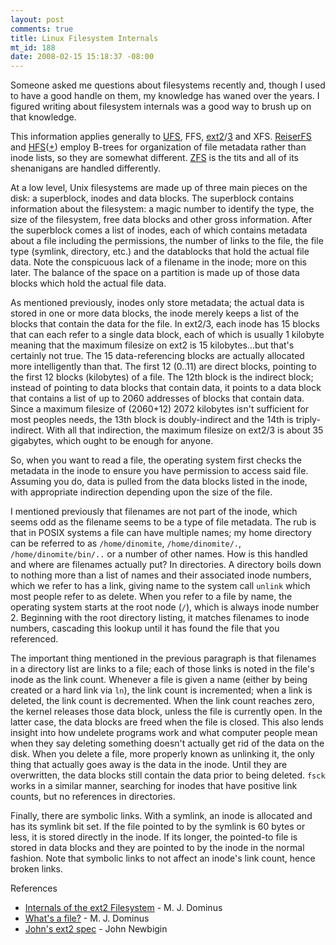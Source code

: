 ```yaml
--- 
layout: post
comments: true
title: Linux Filesystem Internals
mt_id: 188
date: 2008-02-15 15:18:37 -08:00
---
```

Someone asked me questions about filesystems recently and, though I used to have a good handle on them, my knowledge has waned over the years.  I figured writing about filesystem internals was a good way to brush up on that knowledge.

This information applies generally to [UFS](http://en.wikipedia.org/wiki/Unix_File_System), FFS, [ext2](http://en.wikipedia.org/wiki/Ext2)/[3](http://en.wikipedia.org/wiki/Ext3) and XFS.  [ReiserFS](http://en.wikipedia.org/wiki/ReiserFS) and [HFS](http://en.wikipedia.org/wiki/Hierarchical_File_System)([+](http://en.wikipedia.org/wiki/HFS_Plus)) employ B-trees for organization of file metadata rather than inode lists, so they are somewhat different.  [ZFS](http://en.wikipedia.org/wiki/ZFS) is the tits and all of its shenanigans are handled differently.

At a low level, Unix filesystems are made up of three main pieces on the disk: a superblock, inodes and data blocks.  The superblock contains information about the filesystem: a magic number to identify the type, the size of the filesystem, free data blocks and other gross information.  After the superblock comes a list of inodes, each of which contains metadata about a file including the permissions, the number of links to the file, the file type (symlink, directory, etc.) and the datablocks that hold the actual file data.   Note the conspicuous lack of a filename in the inode; more on this later. The balance of the space on a partition is made up of those data blocks which hold the actual file data.

As mentioned previously, inodes only store metadata; the actual data is stored in one or more data blocks, the inode merely keeps a list of the blocks that contain the data for the file.  In ext2/3, each inode has 15 blocks that can each refer to a single data block, each of which is usually 1 kilobyte meaning that the maximum filesize on ext2 is 15 kilobytes...but that's certainly not true.  The 15 data-referencing blocks are actually allocated more intelligently than that.  The first 12 (0..11) are direct blocks, pointing to the first 12 blocks (kilobytes) of a file.  The 12th block is the indirect block; instead of pointing to data blocks that contain data, it points to a data block that contains a list of up to 2060 addresses of blocks that contain data.  Since a maximum filesize of (2060+12) 2072 kilobytes isn't sufficient for most peoples needs, the 13th block is doubly-indirect and the 14th is triply-indirect.  With all that indirection, the maximum filesize on ext2/3 is about 35 gigabytes, which ought to be enough for anyone.

So, when you want to read a file, the operating system first checks the metadata in the inode to ensure you have permission to access said file.  Assuming you do, data is pulled from the data blocks listed in the inode, with appropriate indirection depending upon the size of the file.

I mentioned previously that filenames are not part of the inode, which seems odd as the filename seems to be a type of file metadata.  The rub is that in POSIX systems a file can have multiple names; my home directory can be referred to as `/home/dinomite`, `/home/dinomite/.`, `/home/dinomite/bin/..` or a number of other names.  How is this handled and where are filenames actually put?  In directories.  A directory boils down to nothing more than a list of names and their associated inode numbers, which we refer to has a link, giving name to the system call `unlink` which most people refer to as delete.  When you refer to a file by name, the operating system starts at the root node (`/`), which is always inode number 2.  Beginning with the root directory listing, it matches filenames to inode numbers, cascading this lookup until it has found the file that you referenced.

The important thing mentioned in the previous paragraph is that filenames in a directory list are links to a file; each of those links is noted in the file's inode as the link count.  Whenever a file is given a name (either by being created or a hard link via `ln`), the link count is incremented; when a link is deleted, the link count is decremented.  When the link count reaches zero, the kernel releases those data block, unless the file is currently open.  In the latter case, the data blocks are freed when the file is closed.  This also lends insight into how undelete programs work and what computer people mean when they say deleting something doesn't actually get rid of the data on the disk.  When you delete a file, more properly known as unlinking it, the only thing that actually goes away is the data in the inode.  Until they are overwritten, the data blocks still contain the data prior to being deleted.  `fsck` works in a similar manner, searching for inodes that have positive link counts, but no references in directories.

Finally, there are symbolic links.  With a symlink, an inode is allocated and has its symlink bit set.  If the file pointed to by the symlink is 60 bytes or less, it is stored directly in the inode.  If its longer, the pointed-to file is stored in data blocks and they are pointed to by the inode in the normal fashion.  Note that symbolic links to not affect an inode's link count, hence broken links.

References
<ul>
<li><a href="http://perl.plover.com/classes/ext2fs/">Internals of the ext2 Filesystem</a> - M. J. Dominus</li>
<li><a href="http://perl.plover.com/classes/files/">What's a file?</a> - M. J. Dominus</li>
<li><a href="http://uranus.chrysocome.net/explore2fs/es2fs.htm">John's ext2 spec</a> - John Newbigin</li>
</ul>
